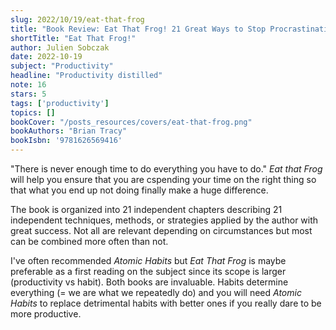 ```yaml
---
slug: 2022/10/19/eat-that-frog
title: "Book Review: Eat That Frog! 21 Great Ways to Stop Procrastinating and Get More Done in Less Time"
shortTitle: "Eat That Frog!"
author: Julien Sobczak
date: 2022-10-19
subject: "Productivity"
headline: "Productivity distilled"
note: 16
stars: 5
tags: ['productivity']
topics: []
bookCover: "/posts_resources/covers/eat-that-frog.png"
bookAuthors: "Brian Tracy"
bookIsbn: '9781626569416'
---
```


"There is never enough time to do everything you have to do." _Eat that Frog_ will help you ensure that you are cspending your time on the right thing so that what you end up not doing finally make a huge difference.

The book is organized into 21 independent chapters describing 21 independent techniques, methods, or strategies applied by the author with great success. Not all are relevant depending on circumstances but most can be combined more often than not.

I've often recommended _Atomic Habits_ but _Eat That Frog_ is maybe preferable as a first reading on the subject since its scope is larger (productivity vs habit). Both books are invaluable. Habits determine everything (= we are what we repeatedly do) and you will need _Atomic Habits_ to replace detrimental habits with better ones if you really dare to be more productive.
    